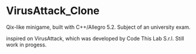 # VirusAttack_Clone
Qix-like minigame, built with C++/Allegro 5.2.
Subject of an university exam.

inspired on VirusAttack, which was developed by Code This Lab S.r.l.
Still work in progess.
